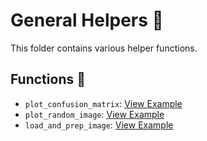 # General Helpers 🔑
This folder contains various helper functions.

## Functions 💎
- `plot_confusion_matrix`: [View Example]([Examples/plot_confusion_matrix_example.ipynb](https://github.com/Eric-Chung-0511/Learning-Record/blob/main/General%20Helpers/Examples/Neural_network_classification.ipynb))
- `plot_random_image`: [View Example]([Examples/plot_confusion_matrix_example.ipynb](https://github.com/Eric-Chung-0511/Learning-Record/blob/main/General%20Helpers/Examples/Neural_network_classification.ipynb))
- `load_and_prep_image`: [View Example](https://github.com/Eric-Chung-0511/Learning-Record/blob/main/General%20Helpers/Examples/Convolutional_neural_networks_in_tensorflow.ipynb)
